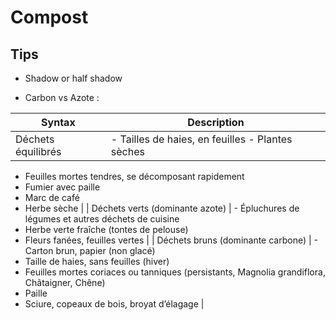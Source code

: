 # Compost

## Tips

- Shadow or half shadow

- Carbon vs Azote : 



| Syntax      | Description |
| ----------- | ----------- |
| Déchets équilibrés      | - Tailles de haies, en feuilles - Plantes sèches
- Feuilles mortes tendres, se décomposant rapidement
- Fumier avec paille
- Marc de café
- Herbe sèche      |
| Déchets verts (dominante azote)   | - Épluchures de légumes et autres déchets de cuisine
- Herbe verte fraîche (tontes de pelouse)
- Fleurs fanées, feuilles vertes       |
| Déchets bruns (dominante carbone)  | - Carton brun, papier (non glacé)
- Taille de haies, sans feuilles (hiver)
- Feuilles mortes coriaces ou tanniques (persistants, Magnolia grandiflora, Châtaigner, Chêne)
- Paille
- Sciure, copeaux de bois, broyat d’élagage       |
